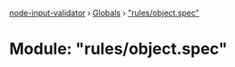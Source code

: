 [node-input-validator](../README.md) › [Globals](../globals.md) › ["rules/object.spec"](_rules_object_spec_.md)

# Module: "rules/object.spec"


